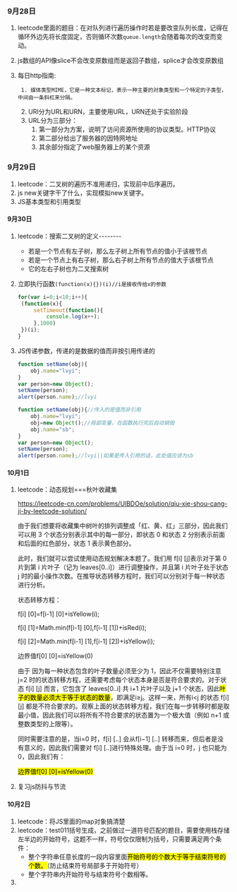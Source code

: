 ### 9月28日

1. leetcode里面的题目：在对队列进行遍历操作时若是要改变队列长度，记得在循环外边先将长度固定，否则循环次数`queue.length`会随着每次的改变而变动。 

2. js数组的API像slice不会改变原数组而是返回子数组，splice才会改变原数组

3. 每日http指南:

    	1. 媒体类型MIME，它是一种文本标记，表示一种主要的对象类型和一个特定的子类型，中间由一条斜杠来分隔。

    2. URI分为URL和URN，主要使用URL，URN还处于实验阶段
    3. URL分为三部分：
     	1. 第一部分为方案，说明了访问资源所使用的协议类型。HTTP协议
      	2. 第二部分给出了服务器的因特网地址
      	3. 其余部分指定了web服务器上的某个资源

### 9月29日

1. leetcode：二叉树的遍历不准用递归，实现前中后序遍历。
2. js new关键字干了什么，实现模拟new关键字。
3. JS基本类型和引用类型

#### 9月30日

1. leetcode：搜索二叉树的定义--------
   - 若是一个节点有左子树，那么左子树上所有节点的值小于该根节点
   - 若是一个节点上有右子树，那么右子树上所有节点的值大于该根节点
   - 它的左右子树也为二叉搜索树
   
2. 立即执行函数`(function(x){})(i)//i是接收传给x的参数`

   ```javascript
   for(var i=0;i<10;i++){
   	(function(x){
   		setTimeout(function(){
   			console.log(x++);
   		},1000)
   	})(i);
   }
   ```


3. JS传递参数，传递的是数据的值而非按引用传递的

   ```javascript
   function setName(obj){
       obj.name="lvyi";
   }
   var person=new Object();
   setName(person);
   alert(person.name);//lvyi
   ```

   ```javascript
   function setName(obj){//传入的是值而非引用
       obj.name="lvyi";
       obj=new Object();//局部变量，在函数执行完后自动销毁
       obj.name="sb";
   }
   var person=new Object();
   setName(person);
   alert(person.name);//lvyi||如果是传入引用的话，此处值应该为sb
   ```

   

#### 10月1日

1. leetcode：动态规划===秋叶收藏集

   https://leetcode-cn.com/problems/UlBDOe/solution/qiu-xie-shou-cang-ji-by-leetcode-solution/

   由于我们想要将收藏集中树叶的排列调整成「红、黄、红」三部分，因此我们可以用 3 个状态分别表示其中的每一部分，即状态 0 和状态 2 分别表示前面和后面的红色部分，状态 1 表示黄色部分。

   此时，我们就可以尝试使用动态规划解决本题了。我们用 f[i] [j]表示对于第 0 片到第 i 片叶子（记为 leaves[0..i]）进行调整操作，并且第 i 片叶子处于状态 j 时的最小操作次数。在推导状态转移方程时，我们可以分别对于每一种状态进行分析。

   状态转移方程：

   f[i] [0]=f[i-1] [0]+isYellow(i);

   f[i] [1]=Math.min(f[i-1] [0],f[i-1] [1])+isRed(i);

   f[i] [2]=Math.min(f[i-1] [1],f[i-1] [2])+isYellow(i);

   边界值f[0] [0]=isYellow(0)

   由于 因为每一种状态包含的叶子数量必须至少为 1，因此不仅需要特别注意 j=2 时的状态转移方程，还需要考虑每个状态本身是否是符合要求的。对于状态 f[i] [j] 而言，它包含了 leaves[0..i] 共 i+1 片叶子以及 j+1 个状态，因此<mark>叶子的数量必须大于等于状态的数量</mark>，即满足i≥j。这样一来，所有i<j 的状态 f[i] [j] 都是不符合要求的。观察上面的状态转移方程，我们在每一步转移时都是取最小值，因此我们可以将所有不符合要求的状态置为一个极大值（例如 n+1 或整数类型的上限等）。	

   同时需要注意的是，当i=0 时，f[i] [..] 会从f[i−1] [..] 转移而来，但后者是没有意义的，因此我们需要对 f[i] [..]进行特殊处理。由于当 i=0 时，j 也只能为 0，因此我们有：

   <mark>边界值f[0] [0]=isYellow(0)</mark>

   

2. 复习js防抖与节流



#### 10月2日

1. leetcode：将JS里面的map对象搞清楚
2. leetcode：test011括号生成，之前做过一道符号匹配的题目，需要使用栈存储左半边的开始符号，这题不一样，符号仅仅限制为括号，只需要满足两个条件：
   	- 整个字符串任意长度的一段内容里面<mark>开始符号的个数大于等于结束符号的个数。</mark>（防止结束符号局部多于开始符号）
   	- 整个字符串内开始符号与结束符号个数相等。
3. 

